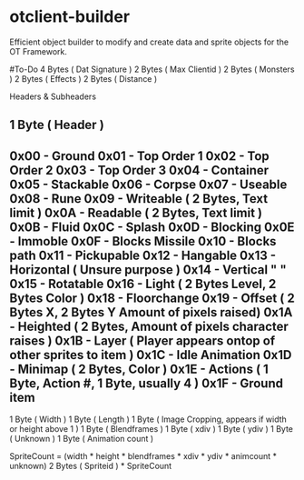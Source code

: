 # otclient-builder
Efficient object builder to modify and create data and sprite objects for the OT Framework.

#To-Do
4 Bytes                ( Dat Signature )
2 Bytes                ( Max Clientid )
2 Bytes                ( Monsters )
2 Bytes                ( Effects )
2 Bytes                ( Distance )

Headers & Subheaders

1 Byte                 ( Header )
--------------------------------------------------------------------------
0x00 - Ground
0x01 - Top Order 1
0x02 - Top Order 2
0x03 - Top Order 3
0x04 - Container
0x05 - Stackable
0x06 - Corpse
0x07 - Useable
0x08 - Rune
0x09 - Writeable       ( 2 Bytes, Text limit )
0x0A - Readable        ( 2 Bytes, Text limit )
0x0B - Fluid
0x0C - Splash
0x0D - Blocking
0x0E - Immoble
0x0F - Blocks Missile
0x10 - Blocks path
0x11 - Pickupable
0x12 - Hangable
0x13 - Horizontal      ( Unsure purpose )
0x14 - Vertical               " "
0x15 - Rotatable
0x16 - Light           ( 2 Bytes Level, 2 Bytes Color )
0x18 - Floorchange
0x19 - Offset          ( 2 Bytes X, 2 Bytes Y Amount of pixels raised)
0x1A - Heighted        ( 2 Bytes, Amount of pixels character raises )
0x1B - Layer           ( Player appears ontop of other sprites to item )
0x1C - Idle Animation
0x1D - Minimap         ( 2 Bytes, Color )
0x1E - Actions         ( 1 Byte, Action #, 1 Byte, usually 4 )
0x1F - Ground item
--------------------------------------------------------------------------

1 Byte                 ( Width )
1 Byte                 ( Length )
1 Byte                 ( Image Cropping, appears if width or height above 1 )
1 Byte                 ( Blendframes )
1 Byte                 ( xdiv )
1 Byte                 ( ydiv )
1 Byte                 ( Unknown )
1 Byte                 ( Animation count )

SpriteCount = (width * height * blendframes * xdiv * ydiv * animcount * unknown)
2 Bytes                ( Spriteid ) * SpriteCount
